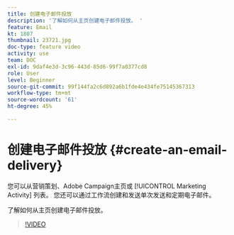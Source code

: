 ```yaml
---
title: 创建电子邮件投放
description: '了解如何从主页创建电子邮件投放。 '
feature: Email
kt: 1807
thumbnail: 23721.jpg
doc-type: feature video
activity: use
team: DOC
exl-id: 9daf4e3d-3c96-443d-85d6-99f7a0377cd8
role: User
level: Beginner
source-git-commit: 99f144fa2c6d892a6b1fde4e434fe75145367313
workflow-type: tm+mt
source-wordcount: '61'
ht-degree: 45%

---
```


# 创建电子邮件投放 {#create-an-email-delivery}

您可以从营销策划、Adobe Campaign主页或 [!UICONTROL Marketing Activity] 列表。 您还可以通过工作流创建和发送单次发送和定期电子邮件。

了解如何从主页创建电子邮件投放。

>[!VIDEO](https://video.tv.adobe.com/v/23721?quality=12)
